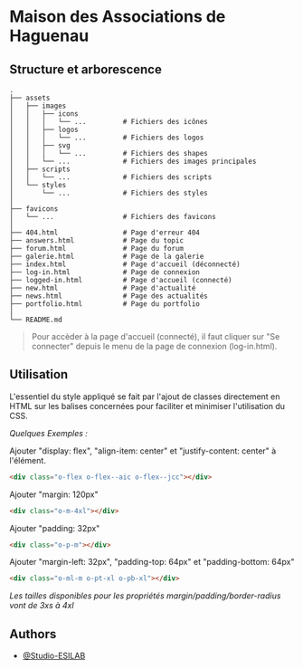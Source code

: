 # Maison des Associations de Haguenau

## Structure et arborescence
    .
    ├── assets
    │   ├── images
    │   │   ├── icons
    │   │   │   └── ...         # Fichiers des icônes
    │   │   ├── logos
    │   │   │   └── ...         # Fichiers des logos
    │   │   ├── svg
    │   │   │   └── ...         # Fichiers des shapes
    │   │   └── ...             # Fichiers des images principales
    │   ├── scripts
    │   │   └── ...             # Fichiers des scripts
    │   └── styles
    │       └── ...             # Fichiers des styles
    │
    ├── favicons
    │   └── ...                 # Fichiers des favicons
    │
    ├── 404.html                # Page d'erreur 404
    ├── answers.html            # Page du topic
    ├── forum.html              # Page du forum
    ├── galerie.html            # Page de la galerie
    ├── index.html              # Page d'accueil (déconnecté)
    ├── log-in.html             # Page de connexion
    ├── logged-in.html          # Page d'accueil (connecté)
    ├── new.html                # Page d'actualité
    ├── news.html               # Page des actualités
    ├── portfolio.html          # Page du portfolio
    │
    └── README.md

> Pour accèder à la page d'accueil (connecté), il faut cliquer sur "Se connecter" depuis le menu de la page de connexion (log-in.html).

## Utilisation
L'essentiel du style appliqué se fait par l'ajout de classes directement en HTML sur les balises concernées pour faciliter et minimiser l'utilisation du CSS.

*Quelques Exemples :*

Ajouter "display: flex", "align-item: center" et "justify-content: center" à l'élément.
```html
<div class="o-flex o-flex--aic o-flex--jcc"></div>
```

Ajouter "margin: 120px"
```html
<div class="o-m-4xl"></div>
```

Ajouter "padding: 32px"
```html
<div class="o-p-m"></div>
```

Ajouter "margin-left: 32px", "padding-top: 64px" et "padding-bottom: 64px"
```html
<div class="o-ml-m o-pt-xl o-pb-xl"></div>
```
*Les tailles disponibles pour les propriétés margin/padding/border-radius vont de 3xs à 4xl*

## Authors

- [@Studio-ESILAB](https://github.com/Studio-ESILAB)
